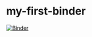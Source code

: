 # my-first-binder

[![Binder](https://mybinder.org/badge_logo.svg)](https://mybinder.org/v2/gh/scott-hosking/my-first-binder/master)
